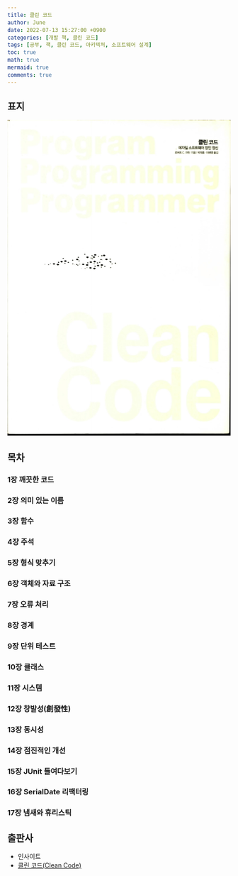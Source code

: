 ```yaml
---
title: 클린 코드
author: June
date: 2022-07-13 15:27:00 +0900
categories: [개발 책, 클린 코드]
tags: [공부, 책, 클린 코드, 아키텍처, 소프트웨어 설계]
toc: true
math: true
mermaid: true
comments: true
---
```

## 표지

![cover](/posts/development-books/clean-code/cover.jpg)

## 목차

### 1장 깨끗한 코드

### 2장 의미 있는 이름

### 3장 함수

### 4장 주석

### 5장 형식 맞추기

### 6장 객체와 자료 구조

### 7장 오류 처리

### 8장 경계

### 9장 단위 테스트

### 10장 클래스

### 11장 시스템

### 12장 창발성(創發性)

### 13장 동시성

### 14장 점진적인 개선

### 15장 JUnit 들여다보기

### 16장 SerialDate 리팩터링

### 17장 냄새와 휴리스틱

## 출판사

- 인사이트
- [클린 코드(Clean Code)](https://ebook.insightbook.co.kr/book/79)
